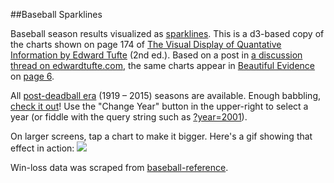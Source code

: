 ##Baseball Sparklines

Baseball season results visualized as [sparklines](https://en.wikipedia.org/wiki/Sparkline). This is a d3-based copy of the charts shown on page 174 of [The Visual Display of Quantative Information by Edward Tufte](http://www.edwardtufte.com/tufte/books_vdqi) (2nd ed.). Based on a post in [a discussion thread on edwardtufte.com](http://www.edwardtufte.com/bboard/q-and-a-fetch-msg?msg_id=0001lh), the same charts appear in [Beautiful Evidence]() on [page 6](http://www.edwardtufte.com/bboard/images/0001nc-1974.gif).

All [post-deadball era](https://en.wikipedia.org/wiki/Dead-ball_era) (1919 – 2015) seasons are available. Enough babbling, [check it out](http://swingley.github.io/baseball-sparklines/)! Use the "Change Year" button in the upper-right to select a year (or fiddle with the query string such as [?year=2001](http://swingley.github.io/baseball-sparklines/)). 

On larger screens, tap a chart to make it bigger. Here's a gif showing that effect in action: ![](https://s3.amazonaws.com/f.cl.ly/items/0H421s1d2U061E2Q1s36/Screen%20Recording%202016-02-04%20at%2002.02%20PM.gif?v=4e1098c7)

Win-loss data was scraped from [baseball-reference](http://www.baseball-reference.com/).
